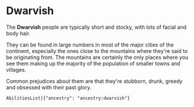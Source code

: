 # Dwarvish

The **Dwarvish** people are typically short and stocky, with lots of facial and body hair.

They can be found in large numbers in most of the major cities of the continent, especially the ones close to the mountains where they're said to be originating from. The mountains are certainly the only places where you see them making up the majority of the population of smaller towns and villages.

Common prejudices about them are that they're stubborn, drunk, greedy and obsessed with their past glory.

`AbilitiesList|{"ancestry": "ancestry:dwarvish"}`